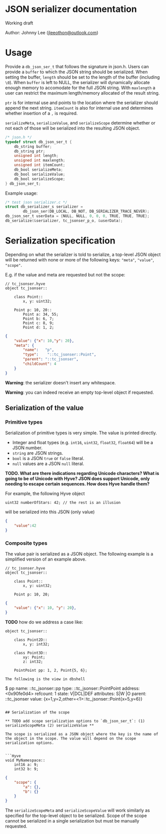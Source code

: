 # JSON serializer documentation

Working draft

Author: Johnny Lee (jleeothon@outlook.com)

# Usage

Provide a `db_json_ser_t` that follows the signature in json.h. Users can provide a `buffer` to which the JSON string should be serialized. When setting the buffer, `length` should be set to the length of the buffer (including `\0`). When `buffer` is left to NULL, the serializer will dynamically allocate enough memory to accomodate for the full JSON string. With `maxlength` a user can restrict the maximum length/memory allocated of the result string.

`ptr` is for internal use and points to the location where the serializer should append the next string. `itemCount` is also for internal use and determines whether insertion of a `,` is required.

`serializeMeta`, `serializeValue`, and `serializeScope` determine whether or not each of those will be serialized into the resulting JSON object.

```C
/* json.h */
typedef struct db_json_ser_t {
    db_string buffer;
    db_string ptr;
    unsigned int length;
    unsigned int maxlength;
    unsigned int itemCount;
    db_bool serializeMeta;
    db_bool serializeValue;
    db_bool serializeScope;
} db_json_ser_t;
```

Example usage:

```C
/* test json serializer.c */
struct db_serializer_s serializer = 
        db_json_ser(DB_LOCAL, DB_NOT, DB_SERIALIZER_TRACE_NEVER);
db_json_ser_t userData = {NULL, NULL, 0, 0, 0, TRUE, TRUE, TRUE};
db_serialize(&serializer, tc_jsonser_p_o, &userData);
```

# Serialization specification

Depending on what the serializer is told to serialize, a top-level JSON object will be returned with none or more of the following keys: `"meta"`, `"value"`, `"scope"`.

E.g. if the value and meta are requested but not the scope:

```Hyve
// tc_jsonser.hyve
object tc_jsonser::

    class Point::
        x, y: uint32;

    Point p: 10, 20::
        Point a: 34, 55;
        Point b: 6, 7;
        Point c: 8, 9;
        Point d: 1, 2;
```

```json
{
    "value": {"x": 10,"y": 20},
    "meta": {
        "name":   "p",
        "type":    "::tc_jsonser::Point",
        "parent": "::tc_jsonser",
        "childCount": 4
    }
}

```

**Warning**: the serializer doesn't insert any whitespace.

**Warning**: you can indeed receive an empty top-level object if requested.

## Serialization of the value

### Primitive types

Serialization of primitive types is very simple. The value is printed directly.
- Integer and float types (e.g. `int16`, `uint32`, `float32`, `float64`) will be a JSON number.
- `string` are JSON strings.
- `bool` is a JSON `true` or `false` literal.
- `null` values are a JSON `null` literal.

**TODO. What are there indications regarding Unicode characters? What is going to be of Unicode with Hyve? JSON does support Unicode, only needing to escape certain sequences. How does Hyve handle them?**

For example, the following Hyve object

```Hyve
uint32 numberOfStars: 42; // the rest is an illusion
```

will be serialized into this JSON (only value)

```json
{
    "value":42
}
```

### Composite types

The value pair is serialized as a JSON object. The following example is a simplified version of an example above.

```Hyve
// tc_jsonser.hyve
object tc_jsonser::

    class Point::
        x, y: uint32;

    Point p: 10, 20;
```

```json
{
    "value": {"x": 10, "y": 20},
}
```

**TODO** how do we address a case like:

```
object tc_jsonser::

    class Point2D::
        x, y: int32;

    class Point3D::
        xy: Point;
        z: int32;

    PointPoint pp: 1, 2, Point{5, 6};

The following is the view in dbshell
```
$ pp
name:         ::tc_jsonser::pp
type:         ::tc_jsonser::PointPoint
address:      <0x90fe0d4>
refcount:     1
state:        V|DCL|DEF
attributes:   S|W |O 
parent:       ::tc_jsonser
value:        {x=1,y=2,other=<1>::tc_jsonser::Point{x=5,y=6}}
```

## Serialization of the scope

** TODO add scope serialization options to `db_json_ser_t`: (1) serializeScopeMeta (2) serializeValue **

The scope is serialized as a JSON object where the key is the name of the object in the scope. The value will depend on the scope serialization options.


```Hyve
void MyNamespace::
    int16 a: 9;
    int32 b: 9;
```

```JSON
{
    "scope": {
        "a": {},
        "b": {}
    }
}
```

The `serializeScopeMeta` and `serializeScopeValue` will work similarly as specified for the top-level object to be serialized. Scope of the scope cannot be serialized in a single serialization but must be manually requested.
